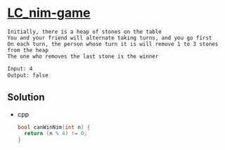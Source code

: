# [LC_nim-game](https://leetcode.com/problems/nim-game)

```en
Initially, there is a heap of stones on the table
You and your friend will alternate taking turns, and you go first
On each turn, the person whose turn it is will remove 1 to 3 stones from the heap
The one who removes the last stone is the winner
```

```txt
Input: 4
Output: false
```

## Solution

* cpp

  ```cpp
  bool canWinNim(int n) {
    return (n % 4) != 0;
  }
  ```
